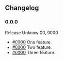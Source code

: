 Changelog
---

### 0.0.0
Release Unknow 00, 0000

* [#0000](https://google.com) One feature.
* [#0000](https://google.com) Two feature.
* [#0000](https://google.com) Three feature.
